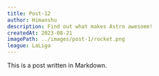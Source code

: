 ```yaml
---
title: Post-12
author: Himanshu
description: Find out what makes Astro awesome!
createdAt: 2023-08-21
imagePath: ../images/post-1/rocket.png
league: LaLiga
---
```


This is a post written in Markdown.